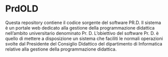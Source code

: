 # PrdOLD
Questa repository contiene il codice sorgente del software PR.D. Il sistema è un portale web dedicato alla gestione della programmazione didattica nell’ambito universitario denominato Pr. D.
L’obiettivo del software Pr. D. è quello di mettere a disposizione un sistema che faciliti le normali operazioni svolte dal Presidente del Consiglio Didattico del dipartimento di Informatica relative alla gestione della programmazione didattica.

